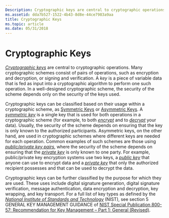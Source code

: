 ```yaml
---
Description: Cryptographic keys are central to cryptographic operations.
ms.assetid: dda7b527-1522-4b43-8d8e-44ce7983a9aa
title: Cryptographic Keys
ms.topic: article
ms.date: 05/31/2018
---
```


# Cryptographic Keys

[*Cryptographic keys*](https://msdn.microsoft.com/library/ms721572(v=VS.85).aspx) are central to cryptographic operations. Many cryptographic schemes consist of pairs of operations, such as encryption and decryption, or signing and verification. A *key* is a piece of variable data that is fed as input into a cryptographic algorithm to perform one such operation. In a well-designed cryptographic scheme, the security of the scheme depends only on the security of the keys used.

Cryptographic keys can be classified based on their usage within a cryptographic scheme, as [Symmetric Keys](symmetric-keys.md) or [Asymmetric Keys](public-private-key-pairs.md). A [*symmetric key*](https://msdn.microsoft.com/library/ms721625(v=VS.85).aspx) is a single key that is used for both operations in a cryptographic scheme (for example, to both [*encrypt*](https://msdn.microsoft.com/library/ms721575(v=VS.85).aspx) and to [*decrypt*](https://msdn.microsoft.com/library/ms721573(v=VS.85).aspx) your data). Usually, the security of the scheme depends on ensuring that the key is only known to the authorized participants. Asymmetric keys, on the other hand, are used in cryptographic schemes where different keys are needed for each operation. Common examples of such schemes are those using [*public/private key pairs*](https://msdn.microsoft.com/library/ms721603(v=VS.85).aspx), where the security of the scheme depends on ensuring that the [*private key*](https://msdn.microsoft.com/library/ms721603(v=VS.85).aspx) is only known to one party. For example, public/private key encryption systems use two keys, a [*public key*](https://msdn.microsoft.com/library/ms721603(v=VS.85).aspx) that anyone can use to encrypt data and a [*private key*](https://msdn.microsoft.com/library/ms721603(v=VS.85).aspx) that only the authorized recipient possesses and that can be used to decrypt the data.

Cryptographic keys can be further classified by the purpose for which they are used. These uses include digital signature generation, digital signature verification, message authentication, data encryption and decryption, key wrapping, and key transport. For a full list of key types as defined by the [*National Institute of Standards and Technology*](https://msdn.microsoft.com/library/ms721596(v=VS.85).aspx) (NIST), see section 5 GENERAL KEY MANAGEMENT GUIDANCE of [NIST Special Publication 800-57: Recommendation for Key Management – Part 1: General (Revised)](https://go.microsoft.com/fwlink/p/?linkid=180812).

 

 



